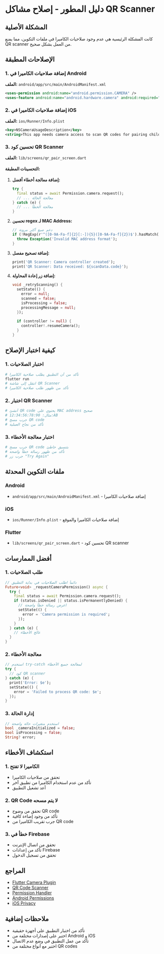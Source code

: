 # دليل المطور - إصلاح مشاكل QR Scanner

## المشكلة الأصلية
كانت المشكلة الرئيسية هي عدم وجود صلاحيات الكاميرا في ملفات التكوين، مما يمنع QR scanner من العمل بشكل صحيح.

## الإصلاحات المطبقة

### 1. إضافة صلاحيات الكاميرا في Android

**الملف:** `android/app/src/main/AndroidManifest.xml`

```xml
<uses-permission android:name="android.permission.CAMERA" />
<uses-feature android:name="android.hardware.camera" android:required="true" />
```

### 2. إضافة صلاحيات الكاميرا في iOS

**الملف:** `ios/Runner/Info.plist`

```xml
<key>NSCameraUsageDescription</key>
<string>This app needs camera access to scan QR codes for pairing child watches.</string>
```

### 3. تحسين كود QR Scanner

**الملف:** `lib/screens/qr_pair_screen.dart`

#### التحسينات المطبقة:

1. **إضافة معالجة أخطاء أفضل:**
   ```dart
   try {
     final status = await Permission.camera.request();
     // ... معالجة الحالة
   } catch (e) {
     // ... معالجة الخطأ
   }
   ```

2. **تحسين regex لـ MAC Address:**
   ```dart
   // دعم صيغ أكثر مرونة
   if (!RegExp(r'^([0-9A-Fa-f]{2}[:-]){5}([0-9A-Fa-f]{2})$').hasMatch(cleanedQR)) {
     throw Exception('Invalid MAC address format');
   }
   ```

3. **إضافة تصحيح مفصل:**
   ```dart
   print('QR Scanner: Camera controller created');
   print('QR Scanner: Data received: ${scanData.code}');
   ```

4. **إضافة زر إعادة المحاولة:**
   ```dart
   void _retryScanning() {
     setState(() {
       error = null;
       scanned = false;
       isProcessing = false;
       processingMessage = null;
     });
     
     if (controller != null) {
       controller!.resumeCamera();
     }
   }
   ```

## كيفية اختبار الإصلاح

### 1. اختبار الصلاحيات
```bash
# تأكد من أن التطبيق يطلب صلاحية الكاميرا
flutter run
# انتقل إلى شاشة QR Scanner
# تأكد من ظهور طلب صلاحية الكاميرا
```

### 2. اختبار QR Scanner
```bash
# أنشئ QR code يحتوي على MAC address صحيح
# مثال: 12:34:56:78:90:AB
# جرب مسح QR code
# تأكد من نجاح العملية
```

### 3. اختبار معالجة الأخطاء
```bash
# جرب مسح QR code بتنسيق خاطئ
# تأكد من ظهور رسالة خطأ واضحة
# جرب زر "Try Again"
```

## ملفات التكوين المحدثة

### Android
- `android/app/src/main/AndroidManifest.xml` - إضافة صلاحيات الكاميرا

### iOS
- `ios/Runner/Info.plist` - إضافة صلاحيات الكاميرا والموقع

### Flutter
- `lib/screens/qr_pair_screen.dart` - تحسين كود QR scanner

## أفضل الممارسات

### 1. طلب الصلاحيات
```dart
// دائماً اطلب الصلاحيات في بداية التطبيق
Future<void> _requestCameraPermission() async {
  try {
    final status = await Permission.camera.request();
    if (status.isDenied || status.isPermanentlyDenied) {
      // اعرض رسالة خطأ واضحة
      setState(() {
        error = 'Camera permission is required';
      });
    }
  } catch (e) {
    // عالج الأخطاء
  }
}
```

### 2. معالجة الأخطاء
```dart
// استخدم try-catch لمعالجة جميع الأخطاء
try {
  // كود QR scanner
} catch (e) {
  print('Error: $e');
  setState(() {
    error = 'Failed to process QR code: $e';
  });
}
```

### 3. إدارة الحالة
```dart
// استخدم متغيرات حالة واضحة
bool _cameraInitialized = false;
bool isProcessing = false;
String? error;
```

## استكشاف الأخطاء

### 1. الكاميرا لا تفتح
- تحقق من صلاحيات الكاميرا
- تأكد من عدم استخدام الكاميرا من تطبيق آخر
- أعد تشغيل التطبيق

### 2. QR Code لا يتم مسحه
- تحقق من وضوح QR code
- تأكد من وجود إضاءة كافية
- جرب تقريب الكاميرا من QR code

### 3. خطأ في Firebase
- تحقق من اتصال الإنترنت
- تأكد من إعدادات Firebase
- تحقق من تسجيل الدخول

## المراجع

- [Flutter Camera Plugin](https://pub.dev/packages/camera)
- [QR Code Scanner](https://pub.dev/packages/qr_code_scanner)
- [Permission Handler](https://pub.dev/packages/permission_handler)
- [Android Permissions](https://developer.android.com/training/permissions/requesting)
- [iOS Privacy](https://developer.apple.com/documentation/bundleresources/information_property_list)

## ملاحظات إضافية

- تأكد من اختبار التطبيق على أجهزة حقيقية
- اختبر على إصدارات مختلفة من Android و iOS
- تأكد من عمل التطبيق في وضع عدم الاتصال
- اختبر مع أنواع مختلفة من QR codes 